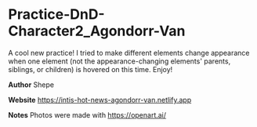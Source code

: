 # Practice-DnD-Character2_Agondorr-Van
A cool new practice! I tried to make different elements change appearance when one element (not the appearance-changing elements' parents, siblings, or children) is hovered on this time. Enjoy!

**Author** Shepe

**Website** 
https://intis-hot-news-agondorr-van.netlify.app

**Notes**
Photos were made with https://openart.ai/
